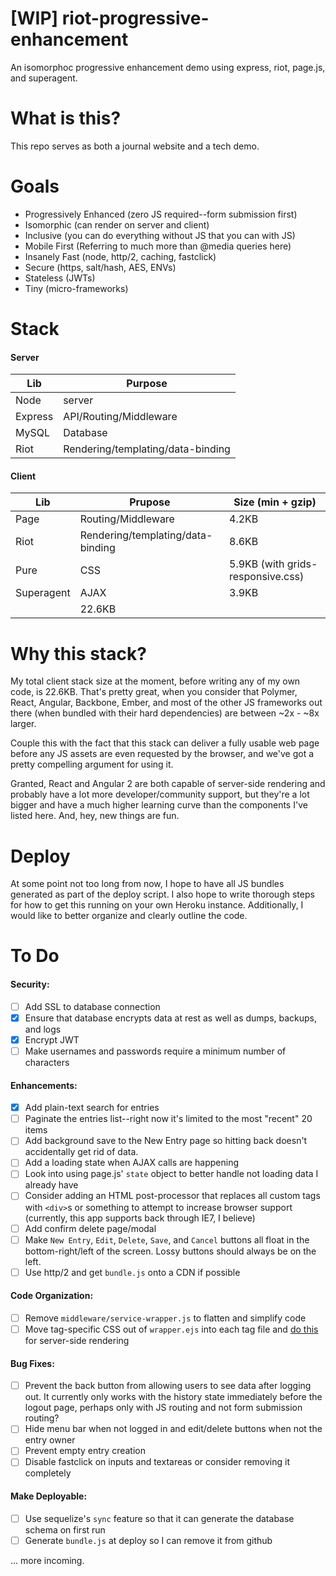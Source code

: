# [WIP] riot-progressive-enhancement
An isomorphoc progressive enhancement demo using express, riot, page.js, and superagent.

# What is this?

This repo serves as both a journal website and a tech demo.

# Goals

* Progressively Enhanced (zero JS required--form submission first)
* Isomorphic (can render on server and client)
* Inclusive (you can do everything without JS that you can with JS)
* Mobile First (Referring to much more than @media queries here)
* Insanely Fast (node, http/2, caching, fastclick)
* Secure (https, salt/hash, AES, ENVs)
* Stateless (JWTs)
* Tiny (micro-frameworks)

# Stack

#### Server

Lib | Purpose
-------|---------
Node | server
Express | API/Routing/Middleware
MySQL | Database
Riot | Rendering/templating/data-binding

#### Client

Lib | Prupose | Size (min + gzip)
-----|-----------------|--------
Page | Routing/Middleware | 4.2KB
Riot | Rendering/templating/data-binding | 8.6KB
Pure | CSS | 5.9KB (with grids-responsive.css)
Superagent | AJAX | 3.9KB
 | | 22.6KB

# Why this stack?

My total client stack size at the moment, before writing any of my own code, is 22.6KB. That's pretty great, when you consider that Polymer, React, Angular, Backbone, Ember, and most of the other JS frameworks out there (when bundled with their hard dependencies) are between ~2x - ~8x larger.

Couple this with the fact that this stack can deliver a fully usable web page before any JS assets are even requested by the browser, and we've got a pretty compelling argument for using it.

Granted, React and Angular 2 are both capable of server-side rendering and probably have a lot more developer/community support, but they're a lot bigger and have a much higher learning curve than the components I've listed here. And, hey, new things are fun.

# Deploy

At some point not too long from now, I hope to have all JS bundles generated as part of the deploy script. I also hope to write thorough steps for how to get this running on your own Heroku instance. Additionally, I would like to better organize and clearly outline the code.

# To Do

#### Security:

- [ ] Add SSL to database connection
- [x] Ensure that database encrypts data at rest as well as dumps, backups, and logs
- [x] Encrypt JWT
- [ ] Make usernames and passwords require a minimum number of characters

#### Enhancements:

- [x] Add plain-text search for entries
- [ ] Paginate the entries list--right now it's limited to the most "recent" 20 items
- [ ] Add background save to the New Entry page so hitting back doesn't accidentally get rid of data.
- [ ] Add a loading state when AJAX calls are happening
- [ ] Look into using page.js' `state` object to better handle not loading data I already have
- [ ] Consider adding an HTML post-processor that replaces all custom tags with `<div>`s or something to attempt to increase browser support (currently, this app supports back through IE7, I believe)
- [ ] Add confirm delete page/modal
- [ ] Make `New Entry`, `Edit`, `Delete`, `Save`, and `Cancel` buttons all float in the bottom-right/left of the screen. Lossy buttons should always be on the left.
- [ ] Use http/2 and get `bundle.js` onto a CDN if possible

#### Code Organization:

- [ ] Remove `middleware/service-wrapper.js` to flatten and simplify code
- [ ] Move tag-specific CSS out of `wrapper.ejs` into each tag file and [do this](https://github.com/riot/riot/issues/1250) for server-side rendering

#### Bug Fixes:

- [ ] Prevent the back button from allowing users to see data after logging out. It currently only works with the history state immediately before the logout page, perhaps only with JS routing and not form submission routing?
- [ ] Hide menu bar when not logged in and edit/delete buttons when not the entry owner
- [ ] Prevent empty entry creation
- [ ] Disable fastclick on inputs and textareas or consider removing it completely

#### Make Deployable:

- [ ] Use sequelize's `sync` feature so that it can generate the database schema on first run
- [ ] Generate `bundle.js` at deploy so I can remove it from github

... more incoming.
